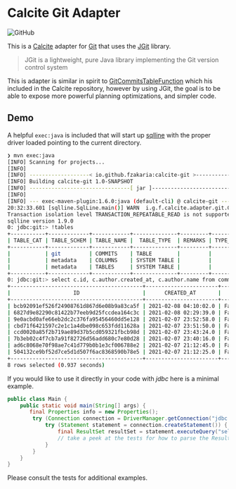 # Calcite Git Adapter

![GitHub](https://img.shields.io/github/license/fzakaria/calcite-git)

This is a [Calcite](https://calcite.apache.org/) adapter for [Git](https://git-scm.com/) that uses
the [JGit](https://www.eclipse.org/jgit/) library.

> JGit is a lightweight, pure Java library implementing the Git version control system

This is adapter is similar in spirit to [GitCommitsTableFunction](https://github.com/apache/calcite/blob/d9a81b88ad561e7e4cedae93e805e0d7a53a7f1a/plus/src/main/java/org/apache/calcite/adapter/os/GitCommitsTableFunction.java)
which his included in the Calcite repository, however by using JGit, the goal is to be able to expose more powerful
planning optimizations, and simpler code.

## Demo

A helpful `exec:java` is included that will start up [sqlline](https://github.com/julianhyde/sqlline) with the
proper driver loaded pointing to the current directory.

```bash
❯ mvn exec:java
[INFO] Scanning for projects...
[INFO] 
[INFO] -------------------< io.github.fzakaria:calcite-git >-------------------
[INFO] Building calcite-git 1.0-SNAPSHOT
[INFO] --------------------------------[ jar ]---------------------------------
[INFO] 
[INFO] --- exec-maven-plugin:1.6.0:java (default-cli) @ calcite-git ---
20:32:33.601 [sqlline.SqlLine.main()] WARN  i.g.f.calcite.adapter.git.GitDriver - No directory provided, defaulting to /home/fmzakari/code/github.com/fzakaria/calcite-git
Transaction isolation level TRANSACTION_REPEATABLE_READ is not supported. Default (TRANSACTION_NONE) will be used instead.
sqlline version 1.9.0
0: jdbc:git:> !tables
+-----------+-------------+------------+--------------+---------+----------+------------+-----------+---------------------------+------+
| TABLE_CAT | TABLE_SCHEM | TABLE_NAME |  TABLE_TYPE  | REMARKS | TYPE_CAT | TYPE_SCHEM | TYPE_NAME | SELF_REFERENCING_COL_NAME | REF_ |
+-----------+-------------+------------+--------------+---------+----------+------------+-----------+---------------------------+------+
|           | git         | COMMITS    | TABLE        |         |          |            |           |                           |      |
|           | metadata    | COLUMNS    | SYSTEM TABLE |         |          |            |           |                           |      |
|           | metadata    | TABLES     | SYSTEM TABLE |         |          |            |           |                           |      |
+-----------+-------------+------------+--------------+---------+----------+------------+-----------+---------------------------+------+
0: jdbc:git:> select c.id, c.author.created_at, c.author.name from commits as c;
+------------------------------------------+-----------------------+---------------+
|                    ID                    |      CREATED_AT       |     NAME      |
+------------------------------------------+-----------------------+---------------+
| bcb92091ef526f24908761d867d6e08b9a83ca5f | 2021-02-08 04:10:02.0 | Farid Zakaria |
| 6827d9e82290c81422b77eeb9d25fccdea164c3c | 2021-02-08 02:29:39.0 | Farid Zakaria |
| 9e0acbd0afe66eb2dc2c376fa95456460dd5e128 | 2021-02-07 23:52:58.0 | Farid Zakaria |
| cbd71f6421597c2e1c1a4dbe098c653fdd11628a | 2021-02-07 23:51:50.0 | Farid Zakaria |
| ccd0020a85f2b719ae89d37b5cd059321fbcb98d | 2021-02-07 23:43:24.0 | Farid Zakaria |
| 7b3eb02c4f7cb7a91f82726d56add680c7e80d28 | 2021-02-07 23:40:16.0 | Farid Zakaria |
| ad6c8068e70f98ae7c41d779b0b1e3cf006788e2 | 2021-02-07 21:12:45.0 | Farid Zakaria |
| 504132ce9bf52d7ce5d1d507f6ac8368590b78e5 | 2021-02-07 21:12:25.0 | Farid Zakaria |
+------------------------------------------+-----------------------+---------------+
8 rows selected (0.937 seconds)
```

If you would like to use it directly in your code with _jdbc_ here is a minimal example.
```java
public class Main {
    public static void main(String[] args) {
       final Properties info = new Properties();
        try (Connection connection = DriverManager.getConnection("jdbc:git:", info)) {
            try (Statement statement = connection.createStatement()) {
                final ResultSet resultSet = statement.executeQuery("select * from commits limit 10");
                // take a peek at the tests for how to parse the ResultSet
            }
        }
    }
}
```

Please consult the tests for additional examples.

